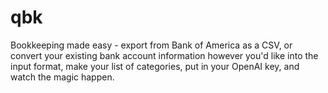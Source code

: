# qbk
Bookkeeping made easy - export from Bank of America as a CSV, or convert your existing bank account information however you'd like into the input format, make your list of categories, put in your OpenAI key, and watch the magic happen.
